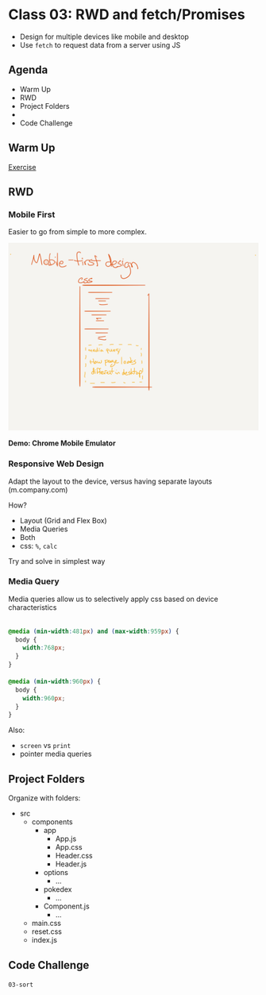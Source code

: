 Class 03: RWD and fetch/Promises
===

- Design for multiple devices like mobile and desktop
- Use `fetch` to request data from a server using JS

## Agenda

- Warm Up
- RWD
- Project Folders
- 
- Code Challenge 

## Warm Up

[Exercise](./warm-up.md)

## RWD

### Mobile First

Easier to go from simple to more complex.

![Mobile First](./mobile-first.png)

**Demo: Chrome Mobile Emulator**

### Responsive Web Design

Adapt the layout to the device, versus having separate layouts (m.company.com)

How?

- Layout (Grid and Flex Box)
- Media Queries
- Both
- css: `%`, `calc`

Try and solve in simplest way

### Media Query

Media queries allow us to selectively apply css based on 
device characteristics

```css

@media (min-width:481px) and (max-width:959px) {
  body {
    width:768px;
  }
}

@media (min-width:960px) {
  body {
    width:960px;
  }
}

```

Also: 

- `screen` vs `print`
- pointer media queries

## Project Folders

Organize with folders:

- src
    - components
        - app
            - App.js
            - App.css
            - Header.css
            - Header.js
        - options
            - ...
        - pokedex
            - ...
        - Component.js
            - ...
    - main.css
    - reset.css
    - index.js

## Code Challenge

`03-sort`

